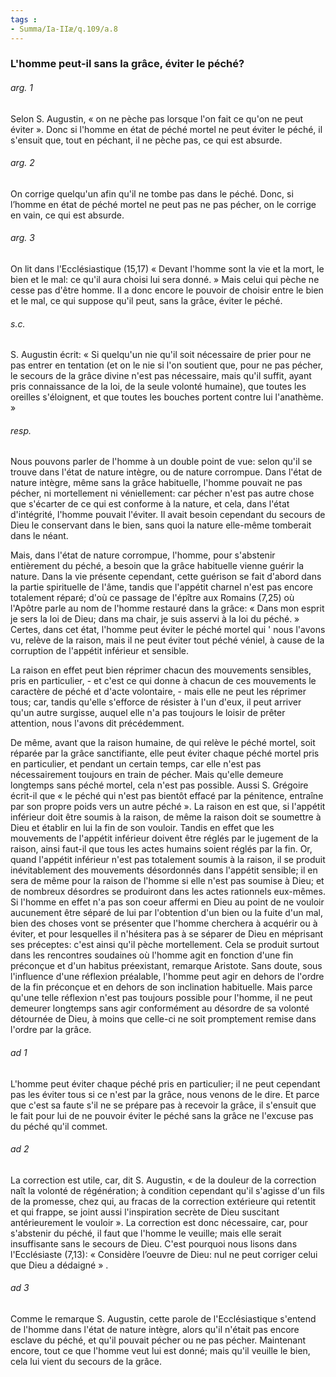 ```yaml
---
tags : 
- Summa/Ia-IIæ/q.109/a.8
---
```


### L'homme peut-il sans la grâce, éviter le péché?

###### arg. 1
Selon S. Augustin, « on ne pèche pas lorsque l'on fait ce qu'on ne peut éviter ». Donc si l'homme en état de péché mortel ne peut éviter le péché, il s'ensuit que, tout en péchant, il ne pèche pas, ce qui est absurde. 

###### arg. 2
On corrige quelqu'un afin qu'il ne tombe pas dans le péché. Donc, si l’homme en état de péché mortel ne peut pas ne pas pécher, on le corrige en vain, ce qui est absurde. 

###### arg. 3
On lit dans l'Ecclésiastique (15,17) « Devant l'homme sont la vie et la mort, le bien et le mal: ce qu'il aura choisi lui sera donné. » Mais celui qui pèche ne cesse pas d'être homme. Il a donc encore le pouvoir de choisir entre le bien et le mal, ce qui suppose qu'il peut, sans la grâce, éviter le péché. 

###### s.c.
S. Augustin écrit: « Si quelqu'un nie qu'il soit nécessaire de prier pour ne pas entrer en tentation (et on le nie si l'on soutient que, pour ne pas pécher, le secours de la grâce divine n'est pas nécessaire, mais qu'il suffit, ayant pris connaissance de la loi, de la seule volonté humaine), que toutes les oreilles s'éloignent, et que toutes les bouches portent contre lui l'anathème. » 

###### resp.
Nous pouvons parler de l'homme à un double point de vue: selon qu'il se trouve dans l'état de nature intègre, ou de nature corrompue. Dans l'état de nature intègre, même sans la grâce habituelle, l'homme pouvait ne pas pécher, ni mortellement ni véniellement: car pécher n'est pas autre chose que s'écarter de ce qui est conforme à la nature, et cela, dans l'état d'intégrité, l'homme pouvait l'éviter. Il avait besoin cependant du secours de Dieu le conservant dans le bien, sans quoi la nature elle-même tomberait dans le néant. 

Mais, dans l'état de nature corrompue, l'homme, pour s'abstenir entièrement du péché, a besoin que la grâce habituelle vienne guérir la nature. Dans la vie présente cependant, cette guérison se fait d'abord dans la partie spirituelle de l'âme, tandis que l'appétit charnel n'est pas encore totalement réparé; d'où ce passage de l'épître aux Romains (7,25) où l'Apôtre parle au nom de l'homme restauré dans la grâce: « Dans mon esprit je sers la loi de Dieu; dans ma chair, je suis asservi à la loi du péché. » Certes, dans cet état, l'homme peut éviter le péché mortel qui ' nous l'avons vu, relève de la raison, mais il ne peut éviter tout péché véniel, à cause de la corruption de l'appétit inférieur et sensible. 

La raison en effet peut bien réprimer chacun des mouvements sensibles, pris en particulier, - et c'est ce qui donne à chacun de ces mouvements le caractère de péché et d'acte volontaire, - mais elle ne peut les réprimer tous; car, tandis qu'elle s'efforce de résister à l'un d'eux, il peut arriver qu'un autre surgisse, auquel elle n'a pas toujours le loisir de prêter attention, nous l'avons dit précédemment. 

De même, avant que la raison humaine, de qui relève le péché mortel, soit réparée par la grâce sanctifiante, elle peut éviter chaque péché mortel pris en particulier, et pendant un certain temps, car elle n'est pas nécessairement toujours en train de pécher. Mais qu'elle demeure longtemps sans péché mortel, cela n'est pas possible. Aussi S. Grégoire écrit-il que « le péché qui n'est pas bientôt effacé par la pénitence, entraîne par son propre poids vers un autre péché ». La raison en est que, si l'appétit inférieur doit être soumis à la raison, de même la raison doit se soumettre à Dieu et établir en lui la fin de son vouloir. Tandis en effet que les mouvements de l'appétit inférieur doivent être réglés par le jugement de la raison, ainsi faut-il que tous les actes humains soient réglés par la fin. Or, quand l'appétit inférieur n'est pas totalement soumis à la raison, il se produit inévitablement des mouvements désordonnés dans l'appétit sensible; il en sera de même pour la raison de l'homme si elle n'est pas soumise à Dieu; et de nombreux désordres se produiront dans les actes rationnels eux-mêmes. Si l'homme en effet n'a pas son coeur affermi en Dieu au point de ne vouloir aucunement être séparé de lui par l'obtention d'un bien ou la fuite d'un mal, bien des choses vont se présenter que l'homme cherchera à acquérir ou à éviter, et pour lesquelles il n'hésitera pas à se séparer de Dieu en méprisant ses préceptes: c'est ainsi qu'il pèche mortellement. Cela se produit surtout dans les rencontres soudaines où l'homme agit en fonction d'une fin préconçue et d'un habitus préexistant, remarque Aristote. Sans doute, sous l'influence d'une réflexion préalable, l'homme peut agir en dehors de l'ordre de la fin préconçue et en dehors de son inclination habituelle. Mais parce qu'une telle réflexion n'est pas toujours possible pour l'homme, il ne peut demeurer longtemps sans agir conformément au désordre de sa volonté détournée de Dieu, à moins que celle-ci ne soit promptement remise dans l'ordre par la grâce. 

###### ad 1
L'homme peut éviter chaque péché pris en particulier; il ne peut cependant pas les éviter tous si ce n'est par la grâce, nous venons de le dire. Et parce que c'est sa faute s'il ne se prépare pas à recevoir la grâce, il s'ensuit que le fait pour lui de ne pouvoir éviter le péché sans la grâce ne l'excuse pas du péché qu'il commet. 

###### ad 2
La correction est utile, car, dit S. Augustin, « de la douleur de la correction naît la volonté de régénération; à condition cependant qu'il s'agisse d'un fils de la promesse, chez qui, au fracas de la correction extérieure qui retentit et qui frappe, se joint aussi l'inspiration secrète de Dieu suscitant antérieurement le vouloir ». La correction est donc nécessaire, car, pour s'abstenir du péché, il faut que l'homme le veuille; mais elle serait insuffisante sans le secours de Dieu. C'est pourquoi nous lisons dans l'Ecclésiaste (7,13): « Considère l’oeuvre de Dieu: nul ne peut corriger celui que Dieu a dédaigné » . 

###### ad 3
Comme le remarque S. Augustin, cette parole de l'Ecclésiastique s'entend de l'homme dans l'état de nature intègre, alors qu'il n'était pas encore esclave du péché, et qu'il pouvait pécher ou ne pas pécher. Maintenant encore, tout ce que l'homme veut lui est donné; mais qu'il veuille le bien, cela lui vient du secours de la grâce. 

